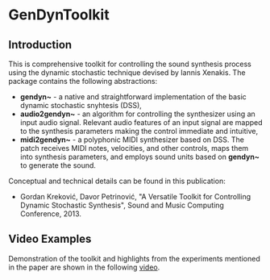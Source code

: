 GenDynToolkit
=============

Introduction
-------------

This is comprehensive toolkit for controlling the sound synthesis process using the dynamic stochastic technique devised by Iannis Xenakis. The package contains the following abstractions:
+ **gendyn~** - a native and straightforward implementation of the basic dynamic stochastic snyhtesis (DSS),
+ **audio2gendyn~** - an algorithm for controlling the synthesizer using an input audio signal. Relevant audio features of an input signal are mapped to the synthesis parameters making the control immediate and intuitive,
+ **midi2gendyn~** - a polyphonic MIDI synthesizer based on DSS. The patch receives MIDI notes, velocities, and other controls, maps them into synthesis parameters, and employs sound units based on **gendyn~** to generate the sound.

Conceptual and technical details can be found in this publication: <br>
* Gordan Kreković, Davor Petrinović, "A Versatile Toolkit for Controlling Dynamic Stochastic Synthesis", Sound and Music Computing Conference, 2013.

Video Examples
--------------
Demonstration of the toolkit and highlights from the experiments mentioned in the paper are shown in the following
[video](http://www.youtube.com/watch?v=1Uk6KeglvnI).
